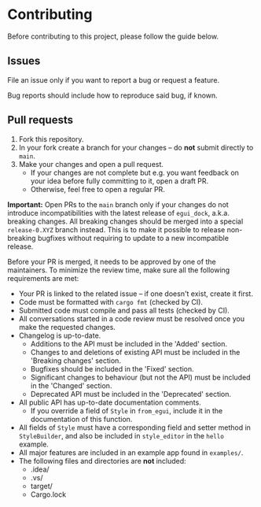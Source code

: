 # Contributing

Before contributing to this project, please follow the guide below.

## Issues

File an issue only if you want to report a bug or request a feature.

Bug reports should include how to reproduce said bug, if known.

## Pull requests

1. Fork this repository.
2. In your fork create a branch for your changes – do **not** submit directly to `main`.
3. Make your changes and open a pull request.
    - If your changes are not complete but e.g. you want feedback on your idea before fully committing to it, open a draft PR.
    - Otherwise, feel free to open a regular PR.

**Important:** Open PRs to the `main` branch only if your changes do not introduce incompatibilities with the latest
release of `egui_dock`, a.k.a. breaking changes. All breaking changes should be merged into a special `release-0.XYZ`
branch instead. This is to make it possible to release non-breaking bugfixes without requiring to update to a new incompatible
release.

Before your PR is merged, it needs to be approved by one of the maintainers.
To minimize the review time, make sure all the following requirements are met:

- Your PR is linked to the related issue – if one doesn't exist, create it first.
- Code must be formatted with `cargo fmt` (checked by CI).
- Submitted code must compile and pass all tests (checked by CI).
- All conversations started in a code review must be resolved once you make the requested changes.
- Changelog is up-to-date.
    - Additions to the API must be included in the 'Added' section.
    - Changes to and deletions of existing API must be included in the 'Breaking changes' section.
    - Bugfixes should be included in the 'Fixed' section.
    - Significant changes to behaviour (but not the API) must be included in the 'Changed' section.
    - Deprecated API must be included in the 'Deprecated' section.
- All public API has up-to-date documentation comments.
    - If you override a field of `Style` in `from_egui`, include it in the documentation of this function.
- All fields of `Style` must have a corresponding field and setter method in `StyleBuilder`, and also be included
  in `style_editor` in the `hello` example.
- All major features are included in an example app found in `examples/`.
- The following files and directories are **not** included:
  - .idea/
  - .vs/
  - target/
  - Cargo.lock
